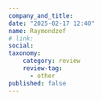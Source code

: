 ```yaml
---
company_and_title: 
date: "2025-02-17 12:40"
name: Raymondzef
# link:
social: 
taxonomy:
    category: review
    review-tag:
      - other
published: false
---
```




